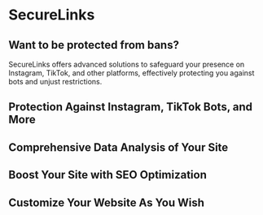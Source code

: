 <h1>SecureLinks</h1>
<h2>Want to be protected from bans?</h2>
<p>SecureLinks offers advanced solutions to safeguard your presence on Instagram, TikTok, and other platforms, effectively protecting you against bots and unjust restrictions.</p>

<h2>Protection Against Instagram, TikTok Bots, and More</h2>
<h2>Comprehensive Data Analysis of Your Site</h2>
<h2>Boost Your Site with SEO Optimization</h2>
<h2>Customize Your Website As You Wish</h2>

